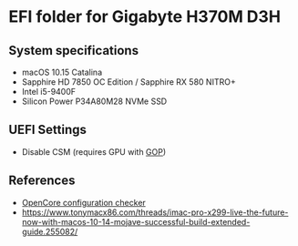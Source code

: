 # EFI folder for Gigabyte H370M D3H

## System specifications
- macOS 10.15 Catalina
- Sapphire HD 7850 OC Edition / Sapphire RX 580 NITRO+
- Intel i5-9400F
- Silicon Power P34A80M28 NVMe SSD


## UEFI Settings

* Disable CSM (requires GPU with [GOP](https://uefi.org/sites/default/files/resources/UPFS11_P4_UEFI_GOP_AMD.pdf))


## References

* [OpenCore configuration checker](https://opencore.slowgeek.com/)
* https://www.tonymacx86.com/threads/imac-pro-x299-live-the-future-now-with-macos-10-14-mojave-successful-build-extended-guide.255082/

